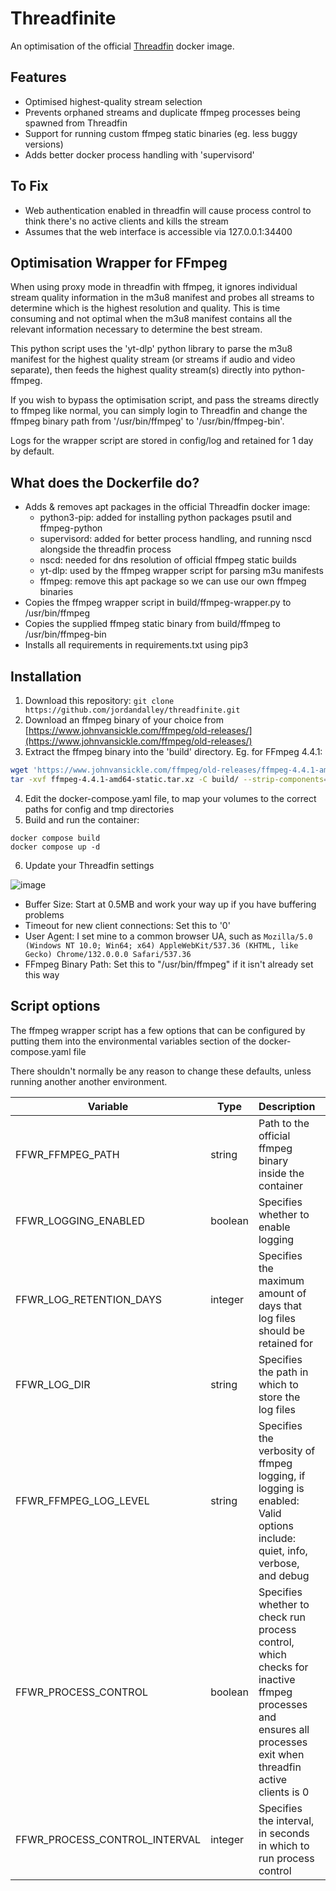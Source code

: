 # Threadfinite
An optimisation of the official [Threadfin](https://github.com/Threadfin/Threadfin) docker image.

## Features

- Optimised highest-quality stream selection
- Prevents orphaned streams and duplicate ffmpeg processes being spawned from Threadfin
- Support for running custom ffmpeg static binaries (eg. less buggy versions)
- Adds better docker process handling with 'supervisord'

## To Fix

- Web authentication enabled in threadfin will cause process control to think there's no active clients and kills the stream
- Assumes that the web interface is accessible via 127.0.0.1:34400

## Optimisation Wrapper for FFmpeg

When using proxy mode in threadfin with ffmpeg, it ignores individual stream quality information in the m3u8 manifest and probes all streams to determine which is the highest resolution and quality. This is time consuming and not optimal when the m3u8 manifest contains all the relevant information necessary to determine the best stream.

This python script uses the 'yt-dlp' python library to parse the m3u8 manifest for the highest quality stream (or streams if audio and video separate), then feeds the highest quality stream(s) directly into python-ffmpeg.

If you wish to bypass the optimisation script, and pass the streams directly to ffmpeg like normal, you can simply login to Threadfin and change the ffmpeg binary path from '/usr/bin/ffmpeg' to '/usr/bin/ffmpeg-bin'.

Logs for the wrapper script are stored in config/log and retained for 1 day by default.

## What does the Dockerfile do?

- Adds & removes apt packages in the official Threadfin docker image:
  - python3-pip: added for installing python packages psutil and ffmpeg-python
  - supervisord: added for better process handling, and running nscd alongside the threadfin process
  - nscd: needed for dns resolution of official ffmpeg static builds
  - yt-dlp: used by the ffmpeg wrapper script for parsing m3u manifests
  - ffmpeg: remove this apt package so we can use our own ffmpeg binaries
- Copies the ffmpeg wrapper script in build/ffmpeg-wrapper.py to /usr/bin/ffmpeg
- Copies the supplied ffmpeg static binary from build/ffmpeg to /usr/bin/ffmpeg-bin
- Installs all requirements in requirements.txt using pip3

## Installation

1. Download this repository: ```git clone https://github.com/jordandalley/threadfinite.git```
3. Download an ffmpeg binary of your choice from [https://www.johnvansickle.com/ffmpeg/old-releases/](https://www.johnvansickle.com/ffmpeg/old-releases/)
4. Extract the ffmpeg binary into the 'build' directory. Eg. for FFmpeg 4.4.1:
```bash
wget 'https://www.johnvansickle.com/ffmpeg/old-releases/ffmpeg-4.4.1-amd64-static.tar.xz'
tar -xvf ffmpeg-4.4.1-amd64-static.tar.xz -C build/ --strip-components=1 --wildcards '*/ffmpeg'
```
4. Edit the docker-compose.yaml file, to map your volumes to the correct paths for config and tmp directories
5. Build and run the container:
```
docker compose build
docker compose up -d
```
6. Update your Threadfin settings

![image](https://github.com/user-attachments/assets/a14bb329-31e0-4b06-b553-b093141640c2)

  - Buffer Size: Start at 0.5MB and work your way up if you have buffering problems
  - Timeout for new client connections: Set this to '0'
  - User Agent: I set mine to a common browser UA, such as ```Mozilla/5.0 (Windows NT 10.0; Win64; x64) AppleWebKit/537.36 (KHTML, like Gecko) Chrome/132.0.0.0 Safari/537.36```
  - FFmpeg Binary Path: Set this to "/usr/bin/ffmpeg" if it isn't already set this way

## Script options

The ffmpeg wrapper script has a few options that can be configured by putting them into the environmental variables section of the docker-compose.yaml file

There shouldn't normally be any reason to change these defaults, unless running another another environment.

| Variable | Type | Description | Default |
| --- | --- | --- | --- | 
| FFWR_FFMPEG_PATH | string | Path to the official ffmpeg binary inside the container | "/usr/bin/ffmpeg-bin" |
| FFWR_LOGGING_ENABLED | boolean | Specifies whether to enable logging | True |
| FFWR_LOG_RETENTION_DAYS | integer | Specifies the maximum amount of days that log files should be retained for | 1 |
| FFWR_LOG_DIR | string | Specifies the path in which to store the log files | "/home/threadfin/conf/log" |
| FFWR_FFMPEG_LOG_LEVEL | string | Specifies the verbosity of ffmpeg logging, if logging is enabled: Valid options include: quiet, info, verbose, and debug | "verbose" |
| FFWR_PROCESS_CONTROL | boolean | Specifies whether to check run process control, which checks for inactive ffmpeg processes and ensures all processes exit when threadfin active clients is 0 | True |
| FFWR_PROCESS_CONTROL_INTERVAL | integer | Specifies the interval, in seconds in which to run process control | 60 |
